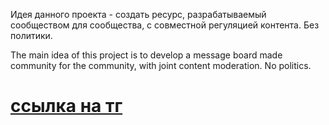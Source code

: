 Идея данного проекта - создать ресурс, разрабатываемый сообществом для сообщества, с совместной регуляцией контента. Без политики.

The main idea of this project is to develop a message board made community for the community, with joint content moderation. No politics.

# [ссылка на тг](https://t.me/freeMessageBoard)
